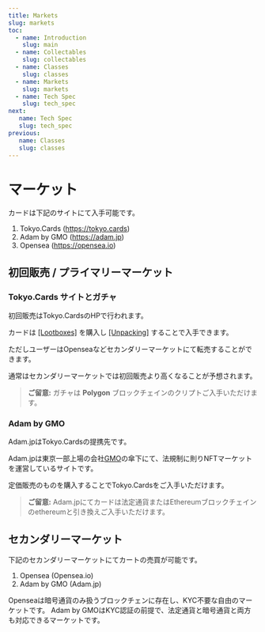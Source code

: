 ```yaml
---
title: Markets
slug: markets
toc:
  - name: Introduction
    slug: main 
  - name: Collectables 
    slug: collectables 
  - name: Classes 
    slug: classes 
  - name: Markets 
    slug: markets 
  - name: Tech Spec 
    slug: tech_spec 
next: 
   name: Tech Spec
   slug: tech_spec
previous: 
   name: Classes 
   slug: classes
---
```


# マーケット
カードは下記のサイトにて入手可能です。
1. Tokyo.Cards (https://tokyo.cards)
2. Adam by GMO (https://adam.jp)
3. Opensea (https://opensea.io)

## 初回販売 / プライマリーマーケット
### Tokyo.Cards サイトとガチャ
初回販売はTokyo.CardsのHPで行われます。

カードは [[Lootboxes]](lootbox) を購入し [[Unpacking]](unpacking) することで入手できます。

ただしユーザーはOpenseaなどセカンダリーマーケットにて転売することができます。

通常はセカンダリーマーケットでは初回販売より高くなることが予想されます。

> __ご留意:__ ガチャは __Polygon__ ブロックチェインのクリプトご入手いただけます。


### Adam by GMO
Adam.jpはTokyo.Cardsの提携先です。

Adam.jpは東京一部上場の会社[GMO](https://www.gmo.jp/en/)の傘下にて、法規制に則りNFTマーケットを運営しているサイトです。

定価販売のものを購入することでTokyo.Cardsをご入手いただけます。

> __ご留意:__ Adam.jpにてカードは法定通貨またはEthereumブロックチェインのethereumと引き換えご入手いただけます。

## セカンダリーマーケット
下記のセカンダリーマーケットにてカートの売買が可能です。
1. Opensea (Opensea.io)
2. Adam by GMO (Adam.jp)

Openseaは暗号通貨のみ扱うブロックチェンに存在し、KYC不要な自由のマーケットです。
Adam by GMOはKYC認証の前提で、法定通貨と暗号通貨と両方も対応できるマーケットです。 
